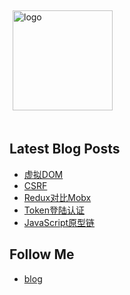 <img src="https://github-readme-stats.vercel.app/api?username=bpc99&show_icons=true" alt="logo" height="160" align="center" style="margin: 5px; margin-bottom: 20px;" />

## Latest Blog Posts

<!-- BLOG-POST-LIST:START -->
- [虚拟DOM](https://bipch.cn/virtual-dom/)
- [CSRF](https://bipch.cn/csrf/)
- [Redux对比Mobx](https://bipch.cn/redux-mobx/)
- [Token登陆认证](https://bipch.cn/token/)
- [JavaScript原型链](https://bipch.cn/prototype-chain/)
<!-- BLOG-POST-LIST:END -->

## Follow Me
- [blog](https://bipch.cn/)
